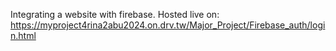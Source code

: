 Integrating a website with firebase. 
Hosted live on: https://myproject4rina2abu2024.on.drv.tw/Major_Project/Firebase_auth/login.html
